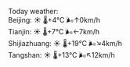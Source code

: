 Today weather:  
Beijing: ☀️   🌡️+4°C 🌬️↑0km/h  
Tianjin: ☀️   🌡️+7°C 🌬️←7km/h  
Shijiazhuang: ☀️   🌡️+19°C 🌬️↘4km/h  
Tangshan: ☀️   🌡️+13°C 🌬️↖12km/h  
